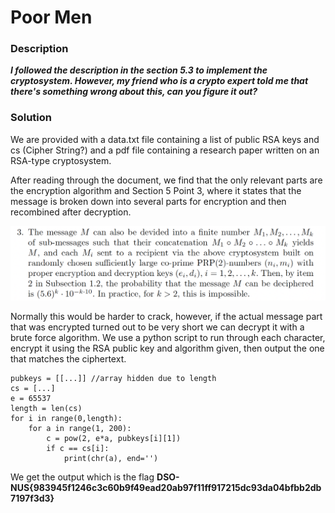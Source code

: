 # Poor Men

### Description
**_I followed the description in the section 5.3 to implement the cryptosystem. However, my friend who is a crypto expert told me that there's something wrong about this, can you figure it out?_**

### Solution

We are provided with a data.txt file containing a list of public RSA keys and cs (Cipher String?) and a pdf file containing a research paper written on an RSA-type cryptosystem.

After reading through the document, we find that the only relevant parts are the encryption algorithm and Section 5 Point 3, where it states that the message is broken down into several parts for encryption and then recombined after decryption.

![alt text](./Section3.png)

Normally this would be harder to crack, however, if the actual message part that was encrypted turned out to be very short we can decrypt it with a brute force algorithm. We use a python script to run through each character, encrypt it using the RSA public key and algorithm given, then output the one that matches the ciphertext.

```
pubkeys = [[...]] //array hidden due to length
cs = [...]
e = 65537
length = len(cs)
for i in range(0,length):
    for a in range(1, 200):
        c = pow(2, e*a, pubkeys[i][1])
        if c == cs[i]:
            print(chr(a), end='')
```
We get the output which is the flag **DSO-NUS{983945f1246c3c60b9f49ead20ab97f11ff917215dc93da04bfbb2db7197f3d3}**
